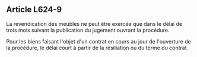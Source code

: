 Article L624-9
----
La revendication des meubles ne peut être exercée que dans le délai de trois
mois suivant la publication du jugement ouvrant la procédure.

Pour les biens faisant l'objet d'un contrat en cours au jour de l'ouverture de
la procédure, le délai court à partir de la résiliation ou du terme du contrat.

